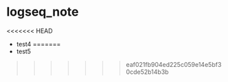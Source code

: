 # logseq_note
<<<<<<< HEAD
 * test4
=======
 * test5
>>>>>>> eaf021fb904ed225c059e14e5bf30cde52b14b3b
